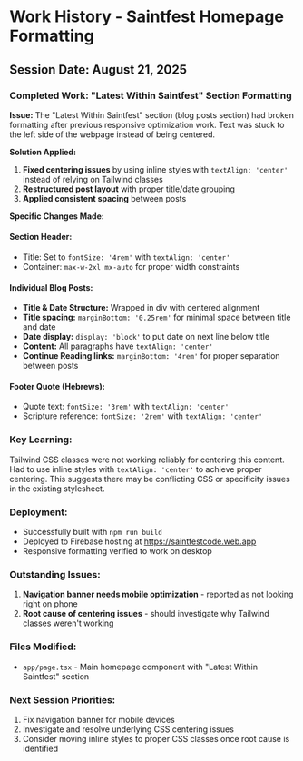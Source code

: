 # Work History - Saintfest Homepage Formatting

## Session Date: August 21, 2025

### Completed Work: "Latest Within Saintfest" Section Formatting

**Issue:** The "Latest Within Saintfest" section (blog posts section) had broken formatting after previous responsive optimization work. Text was stuck to the left side of the webpage instead of being centered.

**Solution Applied:**
1. **Fixed centering issues** by using inline styles with `textAlign: 'center'` instead of relying on Tailwind classes
2. **Restructured post layout** with proper title/date grouping
3. **Applied consistent spacing** between posts

**Specific Changes Made:**

#### Section Header:
- Title: Set to `fontSize: '4rem'` with `textAlign: 'center'`
- Container: `max-w-2xl mx-auto` for proper width constraints

#### Individual Blog Posts:
- **Title & Date Structure:** Wrapped in div with centered alignment
- **Title spacing:** `marginBottom: '0.25rem'` for minimal space between title and date
- **Date display:** `display: 'block'` to put date on next line below title
- **Content:** All paragraphs have `textAlign: 'center'`
- **Continue Reading links:** `marginBottom: '4rem'` for proper separation between posts

#### Footer Quote (Hebrews):
- Quote text: `fontSize: '3rem'` with `textAlign: 'center'`
- Scripture reference: `fontSize: '2rem'` with `textAlign: 'center'`

### Key Learning:
Tailwind CSS classes were not working reliably for centering this content. Had to use inline styles with `textAlign: 'center'` to achieve proper centering. This suggests there may be conflicting CSS or specificity issues in the existing stylesheet.

### Deployment:
- Successfully built with `npm run build`
- Deployed to Firebase hosting at https://saintfestcode.web.app
- Responsive formatting verified to work on desktop

### Outstanding Issues:
1. **Navigation banner needs mobile optimization** - reported as not looking right on phone
2. **Root cause of centering issues** - should investigate why Tailwind classes weren't working

### Files Modified:
- `app/page.tsx` - Main homepage component with "Latest Within Saintfest" section

### Next Session Priorities:
1. Fix navigation banner for mobile devices
2. Investigate and resolve underlying CSS centering issues
3. Consider moving inline styles to proper CSS classes once root cause is identified
